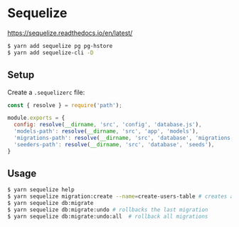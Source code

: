 # Sequelize

https://sequelize.readthedocs.io/en/latest/

```bash
$ yarn add sequelize pg pg-hstore
$ yarn add sequelize-cli -D
```
## Setup
Create a `.sequelizerc` file:
```js
const { resolve } = require('path');

module.exports = {
  config: resolve(__dirname, 'src', 'config', 'database.js'),
  'models-path': resolve(__dirname, 'src', 'app', 'models'),
  'migrations-path': resolve(__dirname, 'src', 'database', 'migrations'),
  'seeders-path': resolve(__dirname, 'src', 'database', 'seeds'),
}
```

## Usage
```bash
$ yarn sequelize help
$ yarn sequelize migration:create --name=create-users-table # creates a migration file inside the 'migrations-path' folder defined inside .sequelizerc
$ yarn sequelize db:migrate
$ yarn sequelize db:migrate:undo # rollbacks the last migration
$ yarn sequelize db:migrate:undo:all  # rollback all migrations
```
